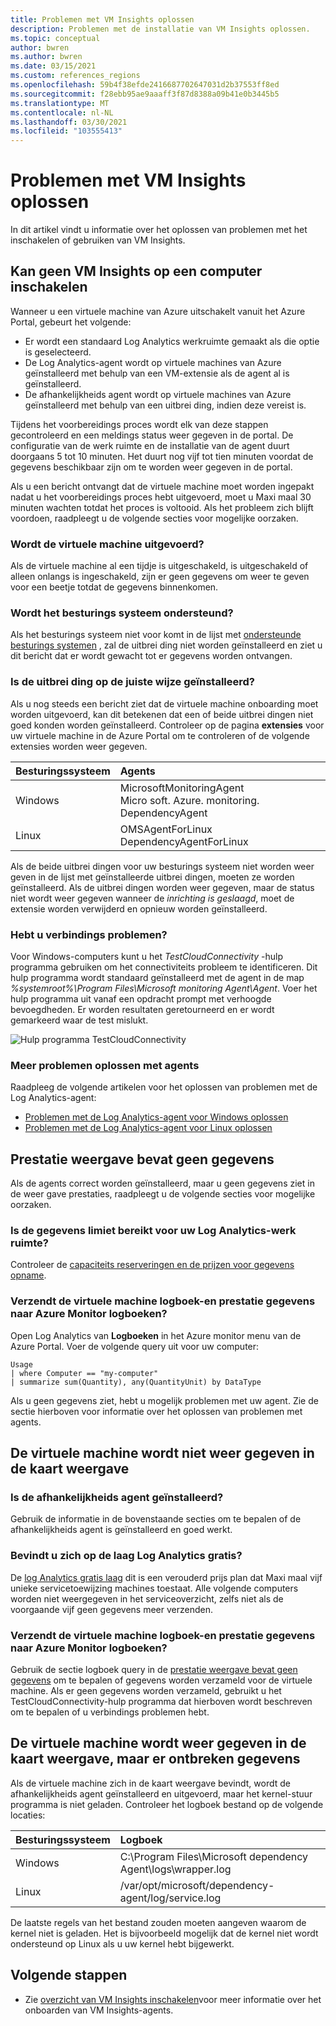 ```yaml
---
title: Problemen met VM Insights oplossen
description: Problemen met de installatie van VM Insights oplossen.
ms.topic: conceptual
author: bwren
ms.author: bwren
ms.date: 03/15/2021
ms.custom: references_regions
ms.openlocfilehash: 59b4f38efde2416687702647031d2b37553ff8ed
ms.sourcegitcommit: f28ebb95ae9aaaff3f87d8388a09b41e0b3445b5
ms.translationtype: MT
ms.contentlocale: nl-NL
ms.lasthandoff: 03/30/2021
ms.locfileid: "103555413"
---
```

# <a name="troubleshoot-vm-insights"></a>Problemen met VM Insights oplossen
In dit artikel vindt u informatie over het oplossen van problemen met het inschakelen of gebruiken van VM Insights.

## <a name="cannot-enable-vm-insights-on-a-machine"></a>Kan geen VM Insights op een computer inschakelen
Wanneer u een virtuele machine van Azure uitschakelt vanuit het Azure Portal, gebeurt het volgende:

- Er wordt een standaard Log Analytics werkruimte gemaakt als die optie is geselecteerd.
- De Log Analytics-agent wordt op virtuele machines van Azure geïnstalleerd met behulp van een VM-extensie als de agent al is geïnstalleerd.
- De afhankelijkheids agent wordt op virtuele machines van Azure geïnstalleerd met behulp van een uitbrei ding, indien deze vereist is.
  
Tijdens het voorbereidings proces wordt elk van deze stappen gecontroleerd en een meldings status weer gegeven in de portal. De configuratie van de werk ruimte en de installatie van de agent duurt doorgaans 5 tot 10 minuten. Het duurt nog vijf tot tien minuten voordat de gegevens beschikbaar zijn om te worden weer gegeven in de portal.

Als u een bericht ontvangt dat de virtuele machine moet worden ingepakt nadat u het voorbereidings proces hebt uitgevoerd, moet u Maxi maal 30 minuten wachten totdat het proces is voltooid. Als het probleem zich blijft voordoen, raadpleegt u de volgende secties voor mogelijke oorzaken.

### <a name="is-the-virtual-machine-running"></a>Wordt de virtuele machine uitgevoerd?
 Als de virtuele machine al een tijdje is uitgeschakeld, is uitgeschakeld of alleen onlangs is ingeschakeld, zijn er geen gegevens om weer te geven voor een beetje totdat de gegevens binnenkomen.

### <a name="is-the-operating-system-supported"></a>Wordt het besturings systeem ondersteund?
Als het besturings systeem niet voor komt in de lijst met [ondersteunde besturings systemen](vminsights-enable-overview.md#supported-operating-systems) , zal de uitbrei ding niet worden geïnstalleerd en ziet u dit bericht dat er wordt gewacht tot er gegevens worden ontvangen.

### <a name="did-the-extension-install-properly"></a>Is de uitbrei ding op de juiste wijze geïnstalleerd?
Als u nog steeds een bericht ziet dat de virtuele machine onboarding moet worden uitgevoerd, kan dit betekenen dat een of beide uitbrei dingen niet goed konden worden geïnstalleerd. Controleer op de pagina **extensies** voor uw virtuele machine in de Azure Portal om te controleren of de volgende extensies worden weer gegeven.

| Besturingssysteem | Agents | 
|:---|:---|
| Windows | MicrosoftMonitoringAgent<br>Micro soft. Azure. monitoring. DependencyAgent |
| Linux | OMSAgentForLinux<br>DependencyAgentForLinux |

Als de beide uitbrei dingen voor uw besturings systeem niet worden weer geven in de lijst met geïnstalleerde uitbrei dingen, moeten ze worden geïnstalleerd. Als de uitbrei dingen worden weer gegeven, maar de status niet wordt weer gegeven wanneer de *inrichting is geslaagd*, moet de extensie worden verwijderd en opnieuw worden geïnstalleerd.

### <a name="do-you-have-connectivity-issues"></a>Hebt u verbindings problemen?
Voor Windows-computers kunt u het  *TestCloudConnectivity* -hulp programma gebruiken om het connectiviteits probleem te identificeren. Dit hulp programma wordt standaard geïnstalleerd met de agent in de map *%systemroot%\Program Files\Microsoft monitoring Agent\Agent*. Voer het hulp programma uit vanaf een opdracht prompt met verhoogde bevoegdheden. Er worden resultaten geretourneerd en er wordt gemarkeerd waar de test mislukt. 

![Hulp programma TestCloudConnectivity](media/vminsights-troubleshoot/test-cloud-connectivity.png)

### <a name="more-agent-troubleshooting"></a>Meer problemen oplossen met agents

Raadpleeg de volgende artikelen voor het oplossen van problemen met de Log Analytics-agent:

- [Problemen met de Log Analytics-agent voor Windows oplossen](../agents/agent-windows-troubleshoot.md)
- [Problemen met de Log Analytics-agent voor Linux oplossen](../agents/agent-linux-troubleshoot.md)

## <a name="performance-view-has-no-data"></a>Prestatie weergave bevat geen gegevens
Als de agents correct worden geïnstalleerd, maar u geen gegevens ziet in de weer gave prestaties, raadpleegt u de volgende secties voor mogelijke oorzaken.

### <a name="has-your-log-analytics-workspace-reached-its-data-limit"></a>Is de gegevens limiet bereikt voor uw Log Analytics-werk ruimte?
Controleer de [capaciteits reserveringen en de prijzen voor gegevens opname](https://azure.microsoft.com/pricing/details/monitor/).

### <a name="is-your-virtual-machine-sending-log-and-performance-data-to-azure-monitor-logs"></a>Verzendt de virtuele machine logboek-en prestatie gegevens naar Azure Monitor logboeken?

Open Log Analytics van **Logboeken** in het Azure monitor menu van de Azure Portal. Voer de volgende query uit voor uw computer:

```kuso
Usage 
| where Computer == "my-computer" 
| summarize sum(Quantity), any(QuantityUnit) by DataType
```

Als u geen gegevens ziet, hebt u mogelijk problemen met uw agent. Zie de sectie hierboven voor informatie over het oplossen van problemen met agents.

## <a name="virtual-machine-doesnt-appear-in-map-view"></a>De virtuele machine wordt niet weer gegeven in de kaart weergave

### <a name="is-the-dependency-agent-installed"></a>Is de afhankelijkheids agent geïnstalleerd?
 Gebruik de informatie in de bovenstaande secties om te bepalen of de afhankelijkheids agent is geïnstalleerd en goed werkt.

### <a name="are-you-on-the-log-analytics-free-tier"></a>Bevindt u zich op de laag Log Analytics gratis?
De [log Analytics gratis laag](https://azure.microsoft.com/pricing/details/monitor/) dit is een verouderd prijs plan dat Maxi maal vijf unieke servicetoewijzing machines toestaat. Alle volgende computers worden niet weergegeven in het serviceoverzicht, zelfs niet als de voorgaande vijf geen gegevens meer verzenden.

### <a name="is-your-virtual-machine-sending-log-and-performance-data-to-azure-monitor-logs"></a>Verzendt de virtuele machine logboek-en prestatie gegevens naar Azure Monitor logboeken?
Gebruik de sectie logboek query in de [prestatie weergave bevat geen gegevens](#performance-view-has-no-data) om te bepalen of gegevens worden verzameld voor de virtuele machine. Als er geen gegevens worden verzameld, gebruikt u het TestCloudConnectivity-hulp programma dat hierboven wordt beschreven om te bepalen of u verbindings problemen hebt.


## <a name="virtual-machine-appears-in-map-view-but-has-missing-data"></a>De virtuele machine wordt weer gegeven in de kaart weergave, maar er ontbreken gegevens
Als de virtuele machine zich in de kaart weergave bevindt, wordt de afhankelijkheids agent geïnstalleerd en uitgevoerd, maar het kernel-stuur programma is niet geladen. Controleer het logboek bestand op de volgende locaties:

| Besturingssysteem | Logboek | 
|:---|:---|
| Windows | C:\Program Files\Microsoft dependency Agent\logs\wrapper.log |
| Linux | /var/opt/microsoft/dependency-agent/log/service.log |

De laatste regels van het bestand zouden moeten aangeven waarom de kernel niet is geladen. Het is bijvoorbeeld mogelijk dat de kernel niet wordt ondersteund op Linux als u uw kernel hebt bijgewerkt.
## <a name="next-steps"></a>Volgende stappen

- Zie [overzicht van VM Insights inschakelen](vminsights-enable-overview.md)voor meer informatie over het onboarden van VM Insights-agents.
